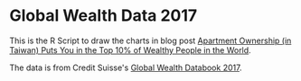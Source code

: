 # Global Wealth Data 2017

This is the R Script to draw the charts in blog post [Apartment Ownership (in Taiwan) Puts You in the Top 10% of Wealthy People in the World]().

The data is from Credit Suisse's [Global Wealth Databook 2017](http://publications.credit-suisse.com/index.cfm/publikationen-shop/research-institute/global-wealth-databook-2017-en/).
